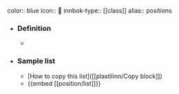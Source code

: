color:: blue
icon:: 🪪
innbok-type:: [[class]]
alias:: positions

- ### Definition 
  - 
- ### Sample list
  - [How to copy this list]([[plastilinn/Copy block]])
  - {{embed [[position/list]]}}



